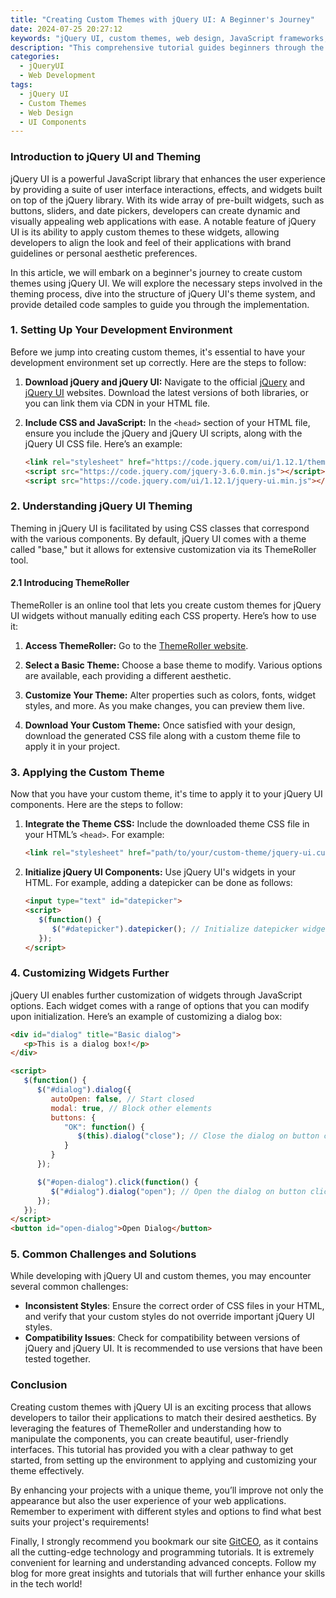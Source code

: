 ```yaml
---
title: "Creating Custom Themes with jQuery UI: A Beginner's Journey"
date: 2024-07-25 20:27:12
keywords: "jQuery UI, custom themes, web design, JavaScript frameworks, UI components, web development tutorial"
description: "This comprehensive tutorial guides beginners through the process of creating custom themes using jQuery UI, a popular JavaScript library for designing user interfaces. In this article, you will learn about the fundamental concepts of jQuery UI, including how to customize components, apply themes, and enhance your web applications with styled UI elements. The tutorial will include step-by-step instructions, complete with code samples, to ensure that you can easily follow along and create stunning themes that fit your design vision. By the end of this guide, you will have a solid understanding of jQuery UI theming capabilities and be equipped with the skills to apply these techniques to your own projects."
categories:
  - jQueryUI
  - Web Development
tags:
  - jQuery UI
  - Custom Themes
  - Web Design
  - UI Components
---
```


### Introduction to jQuery UI and Theming

jQuery UI is a powerful JavaScript library that enhances the user experience by providing a suite of user interface interactions, effects, and widgets built on top of the jQuery library. With its wide array of pre-built widgets, such as buttons, sliders, and date pickers, developers can create dynamic and visually appealing web applications with ease. A notable feature of jQuery UI is its ability to apply custom themes to these widgets, allowing developers to align the look and feel of their applications with brand guidelines or personal aesthetic preferences.

In this article, we will embark on a beginner's journey to create custom themes using jQuery UI. We will explore the necessary steps involved in the theming process, dive into the structure of jQuery UI's theme system, and provide detailed code samples to guide you through the implementation. 

<!-- more -->

### 1. Setting Up Your Development Environment

Before we jump into creating custom themes, it's essential to have your development environment set up correctly. Here are the steps to follow:

1. **Download jQuery and jQuery UI:**
   Navigate to the official [jQuery](https://jquery.com/) and [jQuery UI](https://jqueryui.com/) websites. Download the latest versions of both libraries, or you can link them via CDN in your HTML file.

2. **Include CSS and JavaScript:**
   In the `<head>` section of your HTML file, ensure you include the jQuery and jQuery UI scripts, along with the jQuery UI CSS file. Here’s an example:

   ```html
   <link rel="stylesheet" href="https://code.jquery.com/ui/1.12.1/themes/base/jquery-ui.css"> <!-- jQuery UI CSS -->
   <script src="https://code.jquery.com/jquery-3.6.0.min.js"></script> <!-- jQuery -->
   <script src="https://code.jquery.com/ui/1.12.1/jquery-ui.min.js"></script> <!-- jQuery UI -->
   ```

### 2. Understanding jQuery UI Theming

Theming in jQuery UI is facilitated by using CSS classes that correspond with the various components. By default, jQuery UI comes with a theme called "base," but it allows for extensive customization via its ThemeRoller tool.

#### 2.1 Introducing ThemeRoller

ThemeRoller is an online tool that lets you create custom themes for jQuery UI widgets without manually editing each CSS property. Here’s how to use it:

1. **Access ThemeRoller:**
   Go to the [ThemeRoller website](https://jqueryui.com/themeroller/).

2. **Select a Basic Theme:**
   Choose a base theme to modify. Various options are available, each providing a different aesthetic.

3. **Customize Your Theme:**
   Alter properties such as colors, fonts, widget styles, and more. As you make changes, you can preview them live.

4. **Download Your Custom Theme:**
   Once satisfied with your design, download the generated CSS file along with a custom theme file to apply it in your project.

### 3. Applying the Custom Theme

Now that you have your custom theme, it's time to apply it to your jQuery UI components. Here are the steps to follow:

1. **Integrate the Theme CSS:**
   Include the downloaded theme CSS file in your HTML’s `<head>`. For example:

   ```html
   <link rel="stylesheet" href="path/to/your/custom-theme/jquery-ui.custom.css"> <!-- Custom Theme CSS -->
   ```

2. **Initialize jQuery UI Components:**
   Use jQuery UI's widgets in your HTML. For example, adding a datepicker can be done as follows:

   ```html
   <input type="text" id="datepicker">
   <script>
      $(function() {
         $("#datepicker").datepicker(); // Initialize datepicker widget
      });
   </script>
   ```

### 4. Customizing Widgets Further

jQuery UI enables further customization of widgets through JavaScript options. Each widget comes with a range of options that you can modify upon initialization. Here’s an example of customizing a dialog box:

```html
<div id="dialog" title="Basic dialog">
   <p>This is a dialog box!</p>
</div>

<script>
   $(function() {
      $("#dialog").dialog({
         autoOpen: false, // Start closed
         modal: true, // Block other elements
         buttons: {
            "OK": function() {
               $(this).dialog("close"); // Close the dialog on button click
            }
         }
      });

      $("#open-dialog").click(function() {
         $("#dialog").dialog("open"); // Open the dialog on button click
      });
   });
</script>
<button id="open-dialog">Open Dialog</button>
```

### 5. Common Challenges and Solutions

While developing with jQuery UI and custom themes, you may encounter several common challenges:

- **Inconsistent Styles**: Ensure the correct order of CSS files in your HTML, and verify that your custom styles do not override important jQuery UI styles.
- **Compatibility Issues**: Check for compatibility between versions of jQuery and jQuery UI. It is recommended to use versions that have been tested together.

### Conclusion

Creating custom themes with jQuery UI is an exciting process that allows developers to tailor their applications to match their desired aesthetics. By leveraging the features of ThemeRoller and understanding how to manipulate the components, you can create beautiful, user-friendly interfaces. This tutorial has provided you with a clear pathway to get started, from setting up the environment to applying and customizing your theme effectively.

By enhancing your projects with a unique theme, you’ll improve not only the appearance but also the user experience of your web applications. Remember to experiment with different styles and options to find what best suits your project's requirements!

Finally, I strongly recommend you bookmark our site [GitCEO](https://gitceo.com), as it contains all the cutting-edge technology and programming tutorials. It is extremely convenient for learning and understanding advanced concepts. Follow my blog for more great insights and tutorials that will further enhance your skills in the tech world!